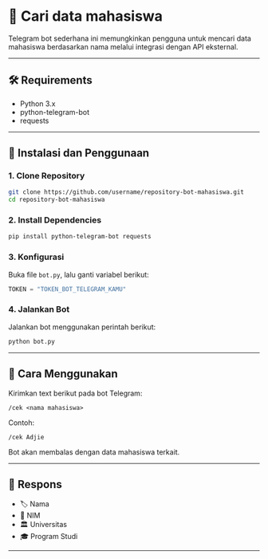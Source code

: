 # 🔎 Cari data mahasiswa

Telegram bot sederhana ini memungkinkan pengguna untuk mencari data mahasiswa berdasarkan nama melalui integrasi dengan API eksternal.

---

## 🛠️ Requirements

* Python 3.x
* python-telegram-bot
* requests

---

## 🚀 Instalasi dan Penggunaan

### 1. Clone Repository

```sh
git clone https://github.com/username/repository-bot-mahasiswa.git
cd repository-bot-mahasiswa
```

### 2. Install Dependencies

```sh
pip install python-telegram-bot requests
```

### 3. Konfigurasi

Buka file `bot.py`, lalu ganti variabel berikut:

```python
TOKEN = "TOKEN_BOT_TELEGRAM_KAMU"
```

### 4. Jalankan Bot

Jalankan bot menggunakan perintah berikut:

```sh
python bot.py
```

---

## 📖 Cara Menggunakan

Kirimkan text berikut pada bot Telegram:

```
/cek <nama mahasiswa>
```

Contoh:

```
/cek Adjie
```

Bot akan membalas dengan data mahasiswa terkait.

---

## 📌 Respons

* 🏷️ Nama
* 🔢 NIM
* 🏛️ Universitas
* 🎓 Program Studi

---


